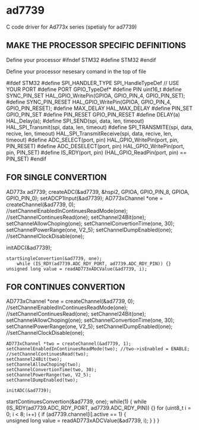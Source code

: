 # ad7739
C code driver for Ad773x series (spetialy for ad7739)

MAKE THE PROCESSOR SPECIFIC DEFINITIONS
---------------------------------------------------------------------------------

Define your processor
#ifndef STM32
#define STM32
#endif

Define your processor nesesary comand in the top of file

#ifdef	STM32
#define	SPI_HANDLER_TYPE	SPI_HandleTypeDef // 	 USE YOUR PORT
#define	PORT				GPIO_TypeDef*
#define	PIN					uint16_t
#define SYNC_PIN_SET	HAL_GPIO_WritePin(GPIOA, GPIO_PIN_4, GPIO_PIN_SET);
#define SYNC_PIN_RESET	HAL_GPIO_WritePin(GPIOA, GPIO_PIN_4, GPIO_PIN_RESET);
#define MAX_DELAY			HAL_MAX_DELAY
#define PIN_SET			GPIO_PIN_SET
#define PIN_RESET		GPIO_PIN_RESET
#define	DELAY(a) HAL_Delay(a);
#define	SPI_SEND(spi, data, len, timeout)				HAL_SPI_Transmit(spi, data, len, timeout)
#define	SPI_TRANSMITE(spi, data, recive, len, timeout)	HAL_SPI_TransmitReceive(spi, data, recive, len, timeout)
#define ADC_SELECT(port, pin)		HAL_GPIO_WritePin(port, pin, PIN_RESET)
#define ADC_DESELECT(port, pin)		HAL_GPIO_WritePin(port, pin, PIN_SET)
#define IS_RDY(port, pin)			(HAL_GPIO_ReadPin(port, pin) == PIN_SET)
#endif



FOR SINGLE CONVERTION
--------------------------------------------------------------------------------------------------------
AD773x ad7739;
	createADC(&ad7739, &hspi2, GPIOA, GPIO_PIN_8, GPIOA, GPIO_PIN_0);
	setADCP1Input(&ad7739);
AD773xChannel *one = createChannel(&ad7739, 0);
	//setChannelEnabledInContinuesReadMode(one);
	//setChannelContinuesRead(one);
	setChannel24Bit(one);
	setChannelAllowChoping(one);
	setChannelConvertionTime(one, 30);
	setChannelPowerRange(one, V2_5);
	setChannelDumpEnabled(one);
	//setChannelClockDisable(one);
  
  initADC(&ad7739);
  
    startSingleConvertion(&ad7739, one);
		while (IS_RDY(ad7739.ADC_RDY_PORT, ad7739.ADC_RDY_PIN)) {}
    unsigned long value = readAD773xADCValue(&ad7739, i);
    
   FOR CONTINUES CONVERTION
   -------------------------------------------------------------------------------------------------------
   AD773xChannel *one = createChannel(&ad7739, 0);
	//setChannelEnabledInContinuesReadMode(one);
	//setChannelContinuesRead(one);
	setChannel24Bit(one);
	setChannelAllowChoping(one);
	setChannelConvertionTime(one, 30);
	setChannelPowerRange(one, V2_5);
	setChannelDumpEnabled(one);
	//setChannelClockDisable(one);

	AD773xChannel *two = createChannel(&ad7739, 1);
	setChannelEnabledInContinuesReadMode(two); //two->isEnabled = ENABLE;
	//setChannelContinuesRead(two);
	setChannel24Bit(two);
	setChannelAllowChoping(two);
	setChannelConvertionTime(two, 30);
	setChannelPowerRange(two, V2_5);
	setChannelDumpEnabled(two);

	initADC(&ad7739);
  
  startContinuesConvertion(&ad7739, one);
  while(1) {
    while (IS_RDY(ad7739.ADC_RDY_PORT, ad7739.ADC_RDY_PIN)) {}
    for (uint8_t i = 0; i < 8; i++) {
			if (ad7739.channel[i].active == 1) {			
				unsigned long value = readAD773xADCValue(&ad7739, i);
        }
    }
  }
